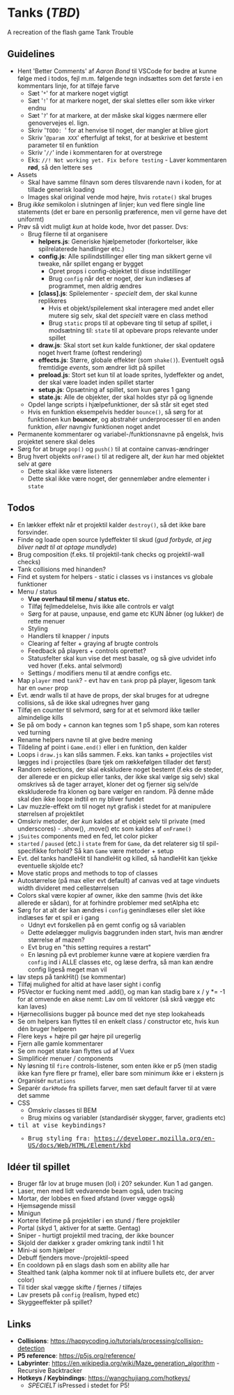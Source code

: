 # Tanks (*TBD*)
A recreation of the flash game Tank Trouble

Guidelines
----------
- Hent 'Better Comments' af *Aaron Bond* til VSCode for bedre at kunne følge med i todos, fejl m.m. følgende tegn indsættes som det første i en kommentars linje, for at tilføje farve
	- Sæt '`*`' for at markere noget vigtigt
	- Sæt '`!`' for at markere noget, der skal slettes eller som ikke virker endnu
	- Sæt '`?`' for at markere, at der måske skal kigges nærmere eller genovervejes el. lign.
	- Skriv '`TODO: `' for at henvise til noget, der mangler at blive gjort
	- Skriv '`@param XXX`' efterfulgt af tekst, for at beskrive et bestemt parameter til en funktion
	- Skriv '`//`' inde i kommentaren for at overstrege
	- Eks: `//! Not working yet. Fix before testing` - Laver kommentaren **rød**, så den lettere ses
- Assets
	- Skal have samme filnavn som deres tilsvarende navn i koden, for at tillade generisk loading
	- Images skal original vende mod højre, hvis `rotate()` skal bruges
- Brug *ikke* semikolon i slutningen af linjer; kun ved flere single line statements (det er bare en personlig præference, men vil gerne have det uniformt)
- Prøv så vidt muligt *kun* at holde kode, hvor det passer. Dvs:
	- Brug filerne til at organisere
		- **helpers.js**: Generiske hjælpemetoder (forkortelser, ikke spilrelaterede handlinger etc.)
		- **config.js**: Alle spilindstillinger eller ting man sikkert gerne vil tweake, når spillet engang er bygget
			- Opret props i config-objektet til disse indstillinger
			- Brug `config` når det er noget, der kun indlæses af programmet, men aldrig ændres
		- **[class].js**: Spilelementer - *specielt* dem, der skal kunne replikeres
			- Hvis et objekt/spilelement skal interagere med andet eller mutere sig selv, skal det *specielt* være en class method
			- Brug `static` props til at opbevare ting til setup af spillet, i modsætning til: `state` til at opbevare props relevante under spillet
		- **draw.js**: Skal stort set *kun* kalde funktioner, der skal opdatere noget hvert frame (oftest rendering)
		- **effects.js**: Større, globale effekter (som `shake()`). Eventuelt også fremtidige *events*, som ændrer lidt på spillet
		- **preload.js**: Stort set kun til at loade sprites, lydeffekter og andet, der skal være loadet inden spillet starter
		- **setup.js**: Opsætning af spillet, som kun gøres 1 gang
		- **state.js**: Alle de objekter, der skal holdes styr på og lignende
	- Opdel lange scripts i hjælpefunktioner, der så står sit eget sted
	- Hvis en funktion eksempelvis hedder `bounce()`, så sørg for at funktionen kun **bouncer**, og abstrahér underprocesser til en anden funktion, *eller* navngiv funktionen noget andet
- Permanente kommentarer og variabel-/funktionsnavne på engelsk, hvis projektet senere skal deles
- Sørg for at bruge `pop()` og `push()` til at containe canvas-ændringer
- Brug hvert objekts `onFrame()` til at redigere alt, der *kun* har med objektet selv at gøre
	- Dette skal ikke være listeners
	- Dette skal ikke være noget, der gennemløber andre elementer i `state`

Todos
-----
- En lækker effekt når et projektil kalder `destroy()`, så det ikke bare forsvinder.
- Finde og loade open source lydeffekter til skud (*gud forbyde, at jeg bliver nødt til at optage mundlyde*)
- Brug composition (f.eks. til projektil-tank checks og projektil-wall checks)
- Tank collisions med hinanden?
- Find et system for helpers - static i classes vs i instances vs globale funktioner
- Menu / status
	- **Vue overhaul til menu / status etc.**
	- Tilføj fejlmeddelelse, hvis ikke alle controls er valgt
	- Sørg for at pause, unpause, end game etc KUN åbner (og lukker) de rette menuer
	- Styling
	- Handlers til knapper / inputs
	- Clearing af felter + graying af brugte controls
	- Feedback på players + controls oprettet?
	- Statusfelter skal kun vise det mest basale, og så give udvidet info ved hover (f.eks. antal selvmord)
	- Settings / modifiers menu til at ændre configs etc.
- Map `player` med `tank`? - evt hav en `tank` prop på player, ligesom tank har en `owner` prop
- Evt. ændr walls til at have de props, der skal bruges for at udregne collisions, så de ikke skal udregnes hver gang
- Tilføj en counter til selvmord, sørg for at et selvmord ikke tæller almindelige kills
- Se på om body + cannon kan tegnes som 1 p5 shape, som kan roteres ved turning
- Rename helpers navne til at give bedre mening
- Tildeling af point i `Game.end()` eller i en funktion, den kalder
- Loops i `draw.js` kan slås sammen. F.eks. kan tanks + projectiles vist lægges ind i projectiles (bare tjek om rækkefølgen tillader det først)
- Random selections, der skal ekskludere noget bestemt (f.eks de steder, der allerede er en pickup eller tanks, der ikke skal vælge sig selv) skal omskrives så de tager arrayet, kloner det og fjerner sig selv/de ekskluderede fra klonen og bare vælger en random. På denne måde skal den ikke loope indtil en ny bliver fundet
- Lav muzzle-effekt om til noget nyt grafisk i stedet for at manipulere størrelsen af projektilet
- Omskriv metoder, der *kun* kaldes af et objekt selv til private (med underscores) - .show(), .move() etc som kaldes af `onFrame()`
- `jSuites` components med en fed, let color picker
- `started` / `paused` (etc.) i `state` frem for `Game`, da det relaterer sig til spil-specifikke forhold? Så kan `Game` være metoder + setup
- Evt. del tanks handleHit til handleHit og killed, så handleHit kan tjekke eventuelle skjolde etc?
- Move static props and methods to top of classes
- Autostørrelse (på max eller evt default) af canvas ved at tage vinduets width divideret med cellestørrelsen
- Colors skal være kopier af owner, ikke den samme (hvis det ikke allerede er sådan), for at forhindre problemer med setAlpha etc
- Sørg for at alt der kan ændres i `config` genindlæses eller slet ikke indlæses før et spil er i gang
	- Udnyt evt forskellen på en gemt config og så variablen
	- Dette ødelægger muligvis baggrunden inden start, hvis man ændrer størrelse af mazen?
	- Evt brug en "this setting requires a restart"
	- En løsning på evt problemer kunne være at kopiere værdien fra `config` ind i ALLE classes etc, og læse derfra, så man kan ændre config ligeså meget man vil
- lav steps på tankHit() (se kommentar)
- Tilføj mulighed for altid at have laser sight i config
- P5Vector er fucking nemt med .add(), og man kan stadig bare x / y *= -1 for at omvende en akse nemt: Lav om til vektorer (så skrå vægge etc kan laves)
- Hjørnecollisions bugger på bounce med det nye step lookaheads
- Se om helpers kan flyttes til en enkelt class / constructor etc, hvis kun dén bruger helperen
- Flere keys + højre pil gør højre pil uregerlig
- Fjern alle gamle kommentarer
- Se om noget state kan flyttes ud af Vuex
- Simplificér menuer / components
- Ny løsning til `fire` controls-listener, som enten ikke er p5 (men stadig ikke kan fyre flere pr frame), eller bare som minimum ikke er i ekstern js
- Organisér `mutations`
- Separér `darkMode` fra spillets farver, men sæt default farver til at være det samme
- CSS
	- Omskriv classes til BEM
	- Brug mixins og variabler (standardisér skygger, farver, gradients etc)
- <kbd> til at vise keybindings?
	- Brug styling fra: https://developer.mozilla.org/en-US/docs/Web/HTML/Element/kbd



Idéer til spillet
--------------------------
- Bruger får lov at bruge musen (lol) i 20? sekunder. Kun 1 ad gangen.
- Laser, men med lidt vedvarende beam også, uden tracing
- Mortar, der lobbes en fixed afstand (over vægge også)
- Hjemsøgende missil
- Minigun
- Kortere lifetime på projektiler i en stund / flere projektiler
- Portal (skyd 1, aktiver for at sætte. Gentag)
- Sniper - hurtigt projektil med tracing, der ikke bouncer
- Skjold der dækker x grader omkring tank indtil 1 hit
- Mini-ai som hjælper
- Debuff fjenders move-/projektil-speed
- En cooldown på en slags dash som en ability alle har
- Stealthed tank (alpha kommer nok til at influere bullets etc, der arver color)
- Til tider skal vægge skifte / fjernes / tilføjes
- Lav presets på `config` (realism, hyped etc)
- Skyggeeffekter på spillet?

Links
-----
- **Collisions**: https://happycoding.io/tutorials/processing/collision-detection
- **P5 reference**: https://p5js.org/reference/
- **Labyrinter**: https://en.wikipedia.org/wiki/Maze_generation_algorithm - Recursive Backtracker
- **Hotkeys / Keybindings**: https://wangchujiang.com/hotkeys/
	- *SPECIELT* isPressed i stedet for P5!